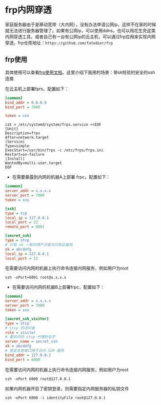 # frp内网穿透

家庭服务器由于是移动宽带（大内网），没有办法申请公网ip，这样不在家的时候就无法进行服务器管理了。如果有公网ip，可以使用ddns，也可以用花生壳这类内网穿透工具。或者自己有一台有公网ip的云主机，可以通过frp应用来实现内网穿透。frp仓库地址：`https://github.com/fatedier/frp`



## frp使用

具体使用可以查看[frp使用文档](https://gofrp.org/docs/)，这里介绍下我用的场景：带sk校验的安全的ssh连接

在云主机上部署fprs，配置如下：

```ini
[common]
bind_addr = 0.0.0.0
bind_port = 7000

token = xxx
```

```shell
cat > /etc/systemd/system/frps.service <<EOF
[Unit]
Description=frps
After=network.target
[Service]
Type=simple
ExecStart=/usr/bin/frps -c /etc/frps/frps.ini
Restart=on-failure
[Install]
WantedBy=multi-user.target
EOF
```

- 在需要暴露到内网的机器A上部署 frpc，配置如下：

```ini
[common]
server_addr = x.x.x.x
server_port = 7000
token = xxx

[ssh]
type = tcp
local_ip = 127.0.0.1
local_port = 22
remote_port = 6001

[secret_ssh]
type = stcp
# 只有 sk 一致的用户才能访问到此服务
sk = abcdefg
local_ip = 127.0.0.1
local_port = 22
```

在需要访问内网的机器上执行命令连接内网服务，例如用户为root

`ssh -oPort=6001 root@x.x.x.x`



- 在需要访问内网的机器B上部署frpc，配置如下：

```ini
[common]
server_addr = x.x.x.x
server_port = 7000
token = xxx

[secret_ssh_visitor]
type = stcp
# stcp 的访问者
role = visitor
# 要访问的 stcp 代理的名字
server_name = secret_ssh
sk = abcdefg
# 绑定本地端口用于访问 SSH 服务
bind_addr = 127.0.0.1
bind_port = 6000
```

在需要访问内网的机器上执行命令连接内网服务，例如用户为root

`ssh -oPort 6000 root@127.0.0.1`

如果内网机器开启了密钥登录，则需要指定内网服务器的私钥文件

`ssh -oPort 6000 -i identityFile root@127.0.0.1`
